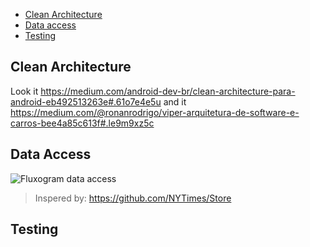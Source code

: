 * [Clean Architecture](#clean-architecture)
* [Data access](#data-access)
* [Testing](#testing)

## Clean Architecture
Look it https://medium.com/android-dev-br/clean-architecture-para-android-eb492513263e#.61o7e4e5u
and it https://medium.com/@ronanrodrigo/viper-arquitetura-de-software-e-carros-bee4a85c613f#.le9m9xz5c

## Data Access
![Fluxogram data access](https://raw.githubusercontent.com/NYTimes/Store/master/Images/store-3.jpg)
> Inspered by: https://github.com/NYTimes/Store

## Testing
